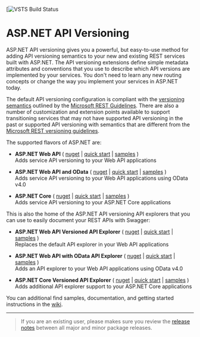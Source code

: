 [![VSTS Build Status](https://microsoft.visualstudio.com/_apis/public/build/definitions/8d47e068-03c8-4cdc-aa9b-fc6929290322/25012/badge)

# ASP.NET API Versioning

ASP.NET API versioning gives you a powerful, but easy-to-use method for adding API versioning semantics to your new and existing REST services built with ASP.NET. The API versioning extensions define simple metadata attributes and conventions that you use to describe which API versions are implemented by your services. You don't need to learn any new routing concepts or change the way you implement your services in ASP.NET today.

The default API versioning configuration is compliant with the [versioning semantics](https://github.com/Microsoft/api-guidelines/blob/master/Guidelines.md#12-versioning) outlined by the [Microsoft REST Guidelines](https://github.com/Microsoft/api-guidelines). There are also a number of customization and extension points available to support transitioning services that may not have supported API versioning in the past or supported API versioning with semantics that are different from the [Microsoft REST versioning guidelines](https://github.com/Microsoft/api-guidelines/blob/master/Guidelines.md#12-versioning).

The supported flavors of ASP.NET are:

* **ASP.NET Web API** (
  [nuget](https://www.nuget.org/packages/Microsoft.AspNet.WebApi.Versioning) |
  [quick start](../../wiki/New-Services-Quick-Start#aspnet-web-api) |
  [samples](../../tree/master/samples/webapi) )
  <br>Adds service API versioning to your Web API applications<br>

* **ASP.NET Web API and OData** (
  [nuget](https://www.nuget.org/packages/Microsoft.AspNet.OData.Versioning) |
  [quick start](/wiki/New-Services-Quick-Start#aspnet-web-api-with-odata-v40) |
  [samples](../../tree/master/samples/webapi) )
  <br>Adds service API versioning to your Web API applications using OData v4.0<br>

* **ASP.NET Core** (
  [nuget](https://www.nuget.org/packages/Microsoft.AspNetCore.Mvc.Versioning) |
  [quick start](../../wiki/New-Services-Quick-Start#aspnet-core) |
  [samples](../../tree/master/samples/aspnetcore) )
  <br>Adds service API versioning to your ASP.NET Core applications

This is also the home of the ASP.NET API versioning API explorers that you can use to easily document your REST APIs with Swagger:

* **ASP.NET Web API Versioned API Explorer** (
  [nuget](https://www.nuget.org/packages/Microsoft.AspNet.WebApi.Versioning.ApiExplorer) |
  [quick start](../../wiki/API-Documentation#aspnet-web-api) |
  [samples](../../tree/master/samples/webapi/SwaggerWebApiSample) )
  <br> Replaces the default API explorer in your Web API applications<br>

* **ASP.NET Web API with OData API Explorer** (
  [nuget](https://www.nuget.org/packages/Microsoft.AspNet.OData.Versioning.ApiExplorer) |
  [quick start](../../wiki/API-Documentation#aspnet-web-api-with-odata) |
  [samples](../../tree/master/samples/webapi/SwaggerODataWebApiSample) )
  <br>Adds an API explorer to your Web API applications using OData v4.0<br>

* **ASP.NET Core Versioned API Explorer** (
  [nuget](https://www.nuget.org/packages/Microsoft.AspNetCore.Mvc.Versioning.ApiExplorer) |
  [quick start](../../wiki/API-Documentation#aspnet-core) |
  [samples](../../tree/master/samples/aspnetcore/SwaggerSample) )
  <br>Adds additional API explorer support to your ASP.NET Core applications

You can additional find samples, documentation, and getting started instructions in the [wiki](../../wiki).

----
> If you are an existing user, please makes sure you review the [release notes](../../releases) between all major and minor package releases.
